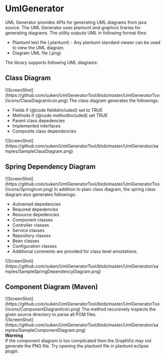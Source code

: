 UmlGenerator
============
<p>
UML Generator provides APIs for generating UML diagrams from java source. The UML Generator uses plantuml and graphviz liraries for generating diagrams. The utility outputs UML in following format files:
<ul>
<li> Plantuml text file (.plantuml) - Any plantuml standard viewer can be used to view the UML diagram.<br>
<li> Diagram UML file (.png)
</ul>
</p>

The library supports following UML diagrams:

<h2>Class Diagram</h2>
![ScreenShot](https://github.com/suken/UmlGeneratorTool/blob/master/UmlGeneratorTool/icons/ClassDiagramIcon.png)
The class diagram generates the followings:<br>
<ul>
  <li>Fields if {@code fieldsIncluded} set to TRUE
  <li>Methods if {@code methodIncluded} set TRUE
  <li>Parent class depedencies
  <li>Implemented interfaces
  <li>Composite class dependencies
</ul>
![ScreenShot](https://github.com/suken/UmlGeneratorTool/blob/master/UmlGenerator/samples/SampleClassDiagram.png)

<h2> Spring Dependency Diagram </h2>
![ScreenShot](https://github.com/suken/UmlGeneratorTool/blob/master/UmlGeneratorTool/icons/SpringIcon.png)
In addition to plain class diagram, the spring class diagram also generates followings:
<ul>
  <li> Autowired depedencies
  <li> Required depedencies
  <li> Resource depedencies
  <li> Component classes
  <li> Controller classes
  <li> Service classes
  <li> Repository classes
  <li> Bean classes
  <li> Configuration classes
  <li> Additional comments are provided for class level annotations.
</ul>
![ScreenShot](https://github.com/suken/UmlGeneratorTool/blob/master/UmlGenerator/samples/SampleSpringDependencyDiagram.png)


<h2>Component Diagram (Maven)</h2>
![ScreenShot](https://github.com/suken/UmlGeneratorTool/blob/master/UmlGeneratorTool/icons/ComponentDiagramIcon.png)
The method recursively inspects the given source directory to parse all POM files. <br>
![ScreenShot](https://github.com/suken/UmlGeneratorTool/blob/master/UmlGenerator/samples/SampleComponentDiagram.png)

<br>
<b> Warning </b><br>
If the component diagram is too complicated then the GraphViz may not generate the PNG file. Try opening the plantuml file in plantuml eclipse plugin.
